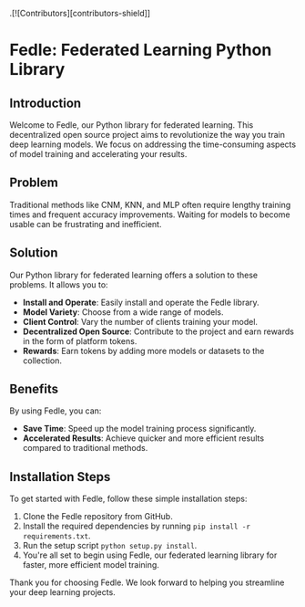 .[![Contributors][contributors-shield]]



# Fedle: Federated Learning Python Library

## Introduction
Welcome to Fedle, our Python library for federated learning. This decentralized open source project aims to revolutionize the way you train deep learning models. We focus on addressing the time-consuming aspects of model training and accelerating your results.

## Problem
Traditional methods like CNM, KNN, and MLP often require lengthy training times and frequent accuracy improvements. Waiting for models to become usable can be frustrating and inefficient.

## Solution
Our Python library for federated learning offers a solution to these problems. It allows you to:
- **Install and Operate**: Easily install and operate the Fedle library.
- **Model Variety**: Choose from a wide range of models.
- **Client Control**: Vary the number of clients training your model.
- **Decentralized Open Source**: Contribute to the project and earn rewards in the form of platform tokens.
- **Rewards**: Earn tokens by adding more models or datasets to the collection.

## Benefits
By using Fedle, you can:
- **Save Time**: Speed up the model training process significantly.
- **Accelerated Results**: Achieve quicker and more efficient results compared to traditional methods.

## Installation Steps
To get started with Fedle, follow these simple installation steps:

1. Clone the Fedle repository from GitHub.
2. Install the required dependencies by running `pip install -r requirements.txt`.
3. Run the setup script `python setup.py install`.
4. You're all set to begin using Fedle, our federated learning library for faster, more efficient model training.

Thank you for choosing Fedle. We look forward to helping you streamline your deep learning projects.
